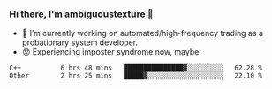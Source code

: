 ### Hi there, I'm ambiguoustexture 👋

<!--
**ambiguoustexture/ambiguoustexture** is a ✨ _special_ ✨ repository because its `README.md` (this file) appears on your GitHub profile.

Here are some ideas to get you started:
-->
- 🔭 I’m currently working on automated/high-frequency trading as a probationary system developer.
- :worried: Experiencing imposter syndrome now, maybe.

<!--START_SECTION:waka-->

```text
C++          6 hrs 48 mins   ███████████████▓░░░░░░░░░   62.28 %
Other        2 hrs 25 mins   █████▓░░░░░░░░░░░░░░░░░░░   22.10 %
```

<!--END_SECTION:waka-->
